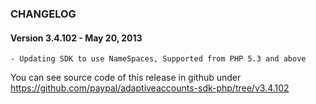 ### CHANGELOG

#### Version 3.4.102 - May 20, 2013

    - Updating SDK to use NameSpaces, Supported from PHP 5.3 and above

You can see source code of this release in github under https://github.com/paypal/adaptiveaccounts-sdk-php/tree/v3.4.102

